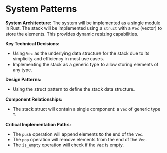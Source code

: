 # System Patterns

**System Architecture:**
The system will be implemented as a single module in Rust. The stack will be implemented using a `struct` with a `Vec` (vector) to store the elements. This provides dynamic resizing capabilities.

**Key Technical Decisions:**
- Using `Vec` as the underlying data structure for the stack due to its simplicity and efficiency in most use cases.
- Implementing the stack as a generic type to allow storing elements of any type.

**Design Patterns:**
- Using the struct pattern to define the stack data structure.

**Component Relationships:**
- The stack struct will contain a single component: a `Vec` of generic type `T`.

**Critical Implementation Paths:**
- The `push` operation will append elements to the end of the `Vec`.
- The `pop` operation will remove elements from the end of the `Vec`.
- The `is_empty` operation will check if the `Vec` is empty.